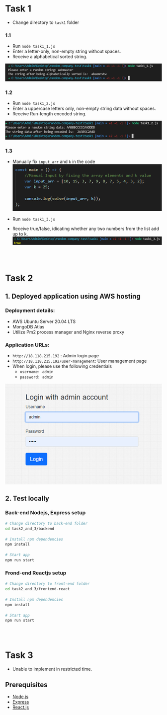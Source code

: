 # Task 1
- Change directory to ```task1``` folder

### 1.1
- Run ``` node task1_1.js ```
- Enter a letter-only, non-empty string without spaces.
- Receive a alphabetical sorted string.

![Task1_1 demo image](./demo/task1/task1_1_demo.png)


### 1.2
- Run ``` node task1_2.js ```
- Enter a uppercase letters only, non-empty string data without spaces.
- Receive Run-length encoded string.

![Task1_2 demo image](./demo/task1/task1_2_demo.png)


### 1.3
- Manually fix ``` input_arr ``` and ``` k ``` in the code
![Task1_3 demo image](./demo/task1/task1_3_1_demo.png)

- Run ``` node task1_3.js ```
- Receive true/false, idicating whether any two numbers from the list add up to k.
![Task1_3 demo image](./demo/task1/task1_3_2_demo.png)

<br><br>


# Task 2
## 1. Deployed application using AWS hosting
### Deployment details:
- AWS Ubuntu Server 20.04 LTS
- MongoDB Atlas
- Utilize Pm2 process manager and Nginx reverse proxy

### Application URLs:
- ``` http://18.118.215.192 ``` : Admin login page
- ``` http://18.118.215.192/user-management ```: User management page
- When login, please use the following credentials
    - ``` username: admin ```
    - ``` password: admin ```

![Task2 admin login](./demo/task2/admin_login.png)


## 2. Test locally
### Back-end Nodejs, Express setup
```bash
# Change directory to back-end folder
cd task2_and_3/backend

# Install npm dependencies
npm install

# Start app
npm run start

```

### Frond-end Reactjs setup
```bash
# Change directory to front-end folder
cd task2_and_3/frontend-react

# Install npm dependencies
npm install

# Start app
npm run start

```

<br><br>

# Task 3
- Unable to implement in restricted time.


Prerequisites
-------------

- [Node.js](http://nodejs.org)
- [Express](https://expressjs.com/)
- [React.js](https://reactjs.org/)
